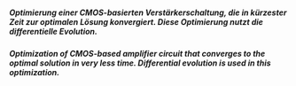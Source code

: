 ##### Optimierung einer CMOS-basierten Verstärkerschaltung, die in kürzester Zeit zur optimalen Lösung konvergiert. Diese Optimierung nutzt die differentielle Evolution. 
##### Optimization of CMOS-based amplifier circuit that converges to the optimal solution in very less time. Differential evolution is used in this optimization.
